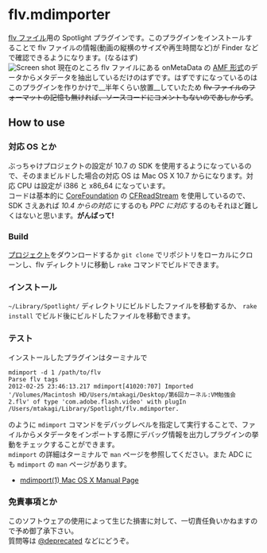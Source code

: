# flv.mdimporter

[flv ファイル](http://ja.wikipedia.org/wiki/Flash_Video)用の Spotlight プラグインです。このプラグインをインストールすることで flv ファイルの情報(動画の縦横のサイズや再生時間など)が Finder などで確認できるようになります。(なるはず)  
![Screen shot](http://dl.dropbox.com/u/142785/screenshot/flv_finder_info.png "こんな感じ")
現在のところ flv ファイルにある onMetaData の [AMF 形式](http://opensource.adobe.com/wiki/download/attachments/1114283/JP_amf3_spec_121207.pdf)のデータからメタデータを抽出しているだけのはずです。はずですになっているのはこのプラグインを作りかけで__半年くらい放置__していたため ~~flv ファイルのフォーマットの記憶も無ければ、ソースコードにコメントもないのであしからず~~。

## How to use

### 対応 OS とか
ぶっちゃけプロジェクトの設定が 10.7 の SDK を使用するようになっているので、そのままビルドした場合の対応 OS は Mac OS X 10.7 からになります。対応 CPU は設定が i386 と x86\_64 になっています。  
コードは基本的に [CoreFoundation](https://developer.apple.com/library/mac/#documentation/CoreFoundation/Reference/CoreFoundation_Collection/_index.html) の [CFReadStream](https://developer.apple.com/library/mac/#documentation/CoreFoundation/Reference/CFReadStreamRef/Reference/reference.html) を使用しているので、SDK さえあれば _10.4 からの対応_ にするのも _PPC に対応_ するのもそれほど難しくはないと思います。__がんばって!__

### Build
[プロジェクト](https://github.com/mtakagi/flv-Spotlight-plugin/downloads)をダウンロードするか `git clone` でリポジトリをローカルにクローンし、flv ディレクトリに移動し `rake` コマンドでビルドできます。

### インストール
`~/Library/Spotlight/` ディレクトリにビルドしたファイルを移動するか、 `rake install` でビルド後にビルドしたファイルを移動できます。

### テスト
インストールしたプラグインはターミナルで

	mdimport -d 1 /path/to/flv
	Parse flv tags
	2012-02-25 23:46:13.217 mdimport[41020:707] Imported '/Volumes/Macintosh HD/Users/mtakagi/Desktop/第6回カーネル:VM勉強会 2.flv' of type 'com.adobe.flash.video' with plugIn /Users/mtakagi/Library/Spotlight/flv.mdimporter.

のように `mdimport` コマンドをデバッグレベルを指定して実行することで、ファイルからメタデータをインポートする際にデバッグ情報を出力しプラグインの挙動をチェックすることができます。  
`mdimport` の詳細はターミナルで `man` ページを参照してください。また ADC にも `mdimport` の `man` ページがあります。

* [mdimport(1) Mac OS X Manual Page](https://developer.apple.com/library/mac/#documentation/Darwin/Reference/ManPages/man1/mdimport.1.html)

### 免責事項とか
このソフトウェアの使用によって生じた損害に対して、一切責任負いかねますので予め御了承下さい。  
質問等は [@deprecated](http://twitter.com/deprecated) などにどうぞ。
